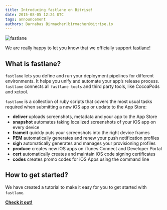 ```yaml
---
title: Introducing fastlane on Bitrise!
date: 2015-08-05 12:24 UTC
tags: announcement
authors: Barnabas Birmacher|birmacher@bitrise.io
---
```


![fastlane](fastlane_logo.png)

We are really happy to let you know that we officially support [fastlane](https://fastlane.tools)!

## What is fastlane?

`fastlane` lets you define and run your deployment pipelines for different environments. It helps you unify and automate your app’s release process. `fastlane` connects all `fastlane tools` and third party tools, like CocoaPods and xctool.

`fastlane` is a collection of ruby scripts that covers the most usual tasks required when submitting a new iOS app or update to the App Store:

* **deliver** uploads screenshots, metadata and your app to the App Store
* **snapshot** automates taking localized screenshots of your iOS app on every device
* **frameit** quickly puts your screenshots into the right device frames
* **PEM** automatically generates and renew your push notification profiles
* **sigh** automatically generates and manages your provisioning profiles
* **produce** creates new iOS apps on iTunes Connect and Developer Portal
* **cert** automatically creates and maintain iOS code signing certificates
* **codes** creates promo codes for iOS Apps using the command line

## How to get started?

We have created a tutorial to make it easy for you to get started with `fastlane`.

**[Check it out!](http://devcenter.bitrise.io/fastlane/fastlane-tools-integration/)**
